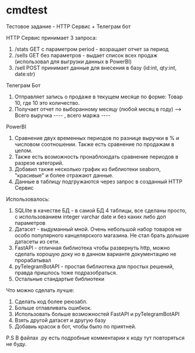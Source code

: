 # cmdtest
Тестовое задание - HTTP Сервис + Телеграм бот

HTTP Сервис принимает 3 запроса:
1. /stats GET с параметром period - возращает отчет за период
2. /sells GET без параметров - выдает список всех продаж (использовал для выгрузки данных в PowerBI)
3. /sell POST принимает данные для внесения в базу (id:int, qty:int, date:str)

Телеграм Бот
1. Отправляет запись о продаже в текущем месяце по форме: Товар 10, где 10 это количество.
2. Получает отчет по выборанному месяцу (любой месяц в году) --> Всего выручка ---- , всего маржа ----

PowerBI 
1. Сравнение двух временных периодов по разнице выручки в % и числовом соотношении. Также есть сравнение по продажам в целом.
2. Также есть возможность пронаблоюдать сравнение периодов в разрезе категорий.
3. Добавил также несколько график из библиотеки seaborn, "красивые" и более отражают данные.
4. Данные в таблицу подгружаются через запрос в созданный HTTP Сервис  

Использовалось:
1. SQLlite в качестве БД - в самой БД 4 таблицы, все сделаны просто, с использованием integer varchar date и без каких либо доп параметров
2. Датасет - выдуманный мной. Очень небольшой набор товаров не особо популярного канцелярского магазина. Не стал брать дольшие датасеты из сети.
3. FastAPI - отличная библиотека чтобы развернуть http, можно сделать хорошую доку но в данном варианте документацию не прорабатывал
4. pyTelegramBotAPI - простая библиотека для простых решений, правда пришлось тоже подразобраться.
5. Остальные стандартые библиотеки

Что можно сделать лучше:
1. Сделать код более реюзабл.
2. Больше отлавливать ошибкок.
3. Использовать больше возможностей FastAPI и pyTelegramBotAPI
4. Взять другой датасет и другую базу
5. Добавиь красок в бот, чтобы было по приятней.

P.S В файлах .py есть подробные комментарии к коду тут повторяться не буду. 
